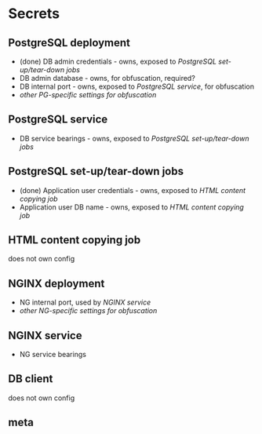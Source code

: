 # Secrets

## PostgreSQL deployment

* (done) DB admin credentials - owns, exposed to _PostgreSQL set-up/tear-down jobs_
* DB admin database - owns, for obfuscation, required?
* DB internal port - owns, exposed to _PostgreSQL service_, for obfuscation
* _other PG-specific settings for obfuscation_

## PostgreSQL service
* DB service bearings - owns, exposed to _PostgreSQL set-up/tear-down jobs_

## PostgreSQL set-up/tear-down jobs
* (done) Application user credentials - owns, exposed to _HTML content copying job_
* Application user DB name - owns, exposed to _HTML content copying job_

## HTML content copying job
does not own config

## NGINX deployment
* NG internal port, used by _NGINX service_
* _other NG-specific settings for obfuscation_

## NGINX service
* NG service bearings

## DB client
does not own config

## meta

